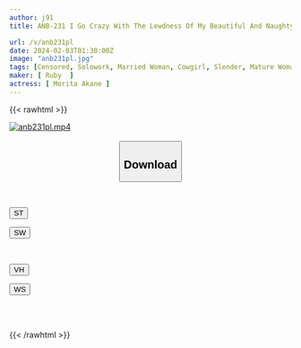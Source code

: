 ```yaml
---
author: j91
title: ANB-231 I Go Crazy With The Lewdness Of My Beautiful And Naughty Aunt's Slender Body, Akane Morita

url: /v/anb231pl
date: 2024-02-03T01:30:00Z
image: "anb231pl.jpg"
tags: [Censored, Solowork, Married Woman, Cowgirl, Slender, Mature Woman, Aunt	]
maker: [ Ruby  ]
actress: [ Morita Akane ]
---
```



{{< rawhtml >}}

<div class="video" data-videoid="Y8oP64wL9XherD">
    <a href="javascript:;">
        <img src="/v/anb231pl/anb231pl.jpg" width="WIDTH" height="HEIGHT" alt="anb231pl.mp4" loading="lazy">
    </a>
</div>

<script type="text/javascript" src="https://j91.asia/asset/on-demand-st.js"></script>

<br>
  <link rel="stylesheet" href="https://j91.asia/asset/bs5.css">
  
  <center>
  <button class="btn btn-primary" type="button" data-bs-toggle="collapse" data-bs-target=".multi-collapse" aria-expanded="false" aria-controls="multiCollapseExample1 multiCollapseExample2"><h2>Download</h2></button></center>
</p>
<div class="row">
  <div class="col">
    <div class="collapse multi-collapse" id="multiCollapseExample1">
      <div class="card card-body">
	      	      <br>
<div class="buttons">  
<p><a href="https://streamtape.to/v/Y8oP64wL9XherD" target="_blank"><button class="btn-hover color-3"><i class="fa fa-download"></i> ST</button></a></p>
<p><a href="https://flaswish.com/xo7gi3hmc5gz" target="_blank"><button class="btn-hover color-2"><i class="fa fa-download"></i> SW</button></a></p></div>
    </div>
  </div>
</div>
  <div class="col">
    <div class="collapse multi-collapse" id="multiCollapseExample2">
      <div class="card card-body">
	      <br>
<div class="buttons">
<p><a href="javascript:;" target="_blank"><button class="btn-hover color-9"><i class="fa fa-download"></i> VH</button></a></p>
<p><a href="javascript:;" target="_blank"><button class="btn-hover color-8"><i class="fa fa-download"></i> WS</button></a></p></div>
<br><br>
      </div>
    </div>
  </div>
</div>

{{< /rawhtml >}}
